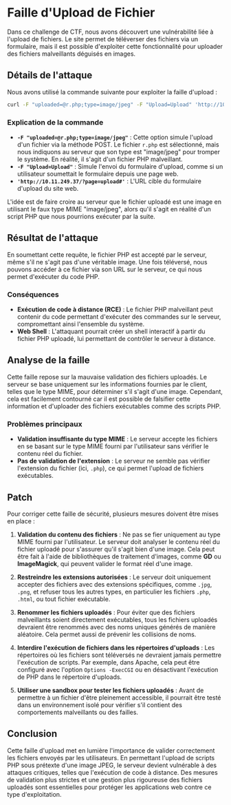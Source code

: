 # Faille d'Upload de Fichier

Dans ce challenge de CTF, nous avons découvert une vulnérabilité liée à l'upload de fichiers. Le site permet de téléverser des fichiers via un formulaire, mais il est possible d'exploiter cette fonctionnalité pour uploader des fichiers malveillants déguisés en images.

## Détails de l'attaque

Nous avons utilisé la commande suivante pour exploiter la faille d'upload :

```bash
curl -F "uploaded=@r.php;type=image/jpeg" -F "Upload=Upload" 'http://10.11.249.37/?page=upload#'
```

### Explication de la commande

- **`-F "uploaded=@r.php;type=image/jpeg"`** : Cette option simule l'upload d'un fichier via la méthode POST. Le fichier `r.php` est sélectionné, mais nous indiquons au serveur que son type est "image/jpeg" pour tromper le système. En réalité, il s'agit d'un fichier PHP malveillant.
- **`-F "Upload=Upload"`** : Simule l'envoi du formulaire d'upload, comme si un utilisateur soumettait le formulaire depuis une page web.
- **`'http://10.11.249.37/?page=upload#'`** : L'URL cible du formulaire d'upload du site web.

L'idée est de faire croire au serveur que le fichier uploadé est une image en utilisant le faux type MIME "image/jpeg", alors qu'il s'agit en réalité d'un script PHP que nous pourrions exécuter par la suite.

## Résultat de l'attaque

En soumettant cette requête, le fichier PHP est accepté par le serveur, même s'il ne s'agit pas d'une véritable image. Une fois téléversé, nous pouvons accéder à ce fichier via son URL sur le serveur, ce qui nous permet d'exécuter du code PHP.

### Conséquences

- **Exécution de code à distance (RCE)** : Le fichier PHP malveillant peut contenir du code permettant d'exécuter des commandes sur le serveur, compromettant ainsi l'ensemble du système.
- **Web Shell** : L'attaquant pourrait créer un shell interactif à partir du fichier PHP uploadé, lui permettant de contrôler le serveur à distance.

## Analyse de la faille

Cette faille repose sur la mauvaise validation des fichiers uploadés. Le serveur se base uniquement sur les informations fournies par le client, telles que le type MIME, pour déterminer s'il s'agit d'une image. Cependant, cela est facilement contourné car il est possible de falsifier cette information et d'uploader des fichiers exécutables comme des scripts PHP.

### Problèmes principaux

- **Validation insuffisante du type MIME** : Le serveur accepte les fichiers en se basant sur le type MIME fourni par l'utilisateur sans vérifier le contenu réel du fichier.
- **Pas de validation de l'extension** : Le serveur ne semble pas vérifier l'extension du fichier (ici, `.php`), ce qui permet l'upload de fichiers exécutables.

## Patch

Pour corriger cette faille de sécurité, plusieurs mesures doivent être mises en place :

1. **Validation du contenu des fichiers** : Ne pas se fier uniquement au type MIME fourni par l'utilisateur. Le serveur doit analyser le contenu réel du fichier uploadé pour s'assurer qu'il s'agit bien d'une image. Cela peut être fait à l'aide de bibliothèques de traitement d'images, comme **GD** ou **ImageMagick**, qui peuvent valider le format réel d'une image.

2. **Restreindre les extensions autorisées** : Le serveur doit uniquement accepter des fichiers avec des extensions spécifiques, comme `.jpg`, `.png`, et refuser tous les autres types, en particulier les fichiers `.php`, `.html`, ou tout fichier exécutable.

3. **Renommer les fichiers uploadés** : Pour éviter que des fichiers malveillants soient directement exécutables, tous les fichiers uploadés devraient être renommés avec des noms uniques générés de manière aléatoire. Cela permet aussi de prévenir les collisions de noms.

4. **Interdire l'exécution de fichiers dans les répertoires d'uploads** : Les répertoires où les fichiers sont téléversés ne devraient jamais permettre l'exécution de scripts. Par exemple, dans Apache, cela peut être configuré avec l'option `Options -ExecCGI` ou en désactivant l'exécution de PHP dans le répertoire d'uploads.

5. **Utiliser une sandbox pour tester les fichiers uploadés** : Avant de permettre à un fichier d'être pleinement accessible, il pourrait être testé dans un environnement isolé pour vérifier s'il contient des comportements malveillants ou des failles.

## Conclusion

Cette faille d'upload met en lumière l'importance de valider correctement les fichiers envoyés par les utilisateurs. En permettant l'upload de scripts PHP sous prétexte d'une image JPEG, le serveur devient vulnérable à des attaques critiques, telles que l'exécution de code à distance. Des mesures de validation plus strictes et une gestion plus rigoureuse des fichiers uploadés sont essentielles pour protéger les applications web contre ce type d'exploitation.
